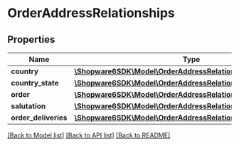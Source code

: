 # OrderAddressRelationships

## Properties
Name | Type | Description | Notes
------------ | ------------- | ------------- | -------------
**country** | [**\Shopware6SDK\Model\OrderAddressRelationshipsCountry**](OrderAddressRelationshipsCountry.md) |  | [optional] 
**country_state** | [**\Shopware6SDK\Model\OrderAddressRelationshipsCountryState**](OrderAddressRelationshipsCountryState.md) |  | [optional] 
**order** | [**\Shopware6SDK\Model\OrderAddressRelationshipsOrder**](OrderAddressRelationshipsOrder.md) |  | [optional] 
**salutation** | [**\Shopware6SDK\Model\OrderAddressRelationshipsSalutation**](OrderAddressRelationshipsSalutation.md) |  | [optional] 
**order_deliveries** | [**\Shopware6SDK\Model\OrderAddressRelationshipsOrderDeliveries**](OrderAddressRelationshipsOrderDeliveries.md) |  | [optional] 

[[Back to Model list]](../../README.md#documentation-for-models) [[Back to API list]](../../README.md#documentation-for-api-endpoints) [[Back to README]](../../README.md)

